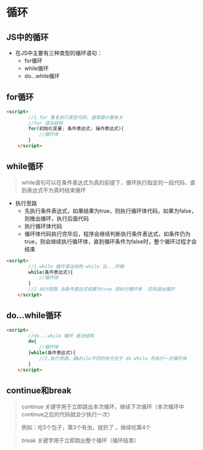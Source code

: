 # 循环

## JS中的循环

* 在JS中主要有三种类型的循环语句：
  * for循环
  * while循环
  * do...while循环

## for循环

```html
<script>
        //1.for 重复执行某些代码，通常跟计数有关
        //for 语法结构
        for(初始化变量; 条件表达式; 操作表达式){
            //循环体
        }
    </script>
```

## while循环

> while语句可以在条件表达式为真的前提下，循环执行指定的一段代码，直到表达式不为真时结束循环

* 执行思路
  * 先执行条件表达式，如果结果为true，则执行循环体代码，如果为false，则推出循环，执行后面代码
  * 执行循环体代码
  * 循环体代码执行完毕后，程序会继续判断执行条件表达式，如条件仍为true，则会继续执行循环体，直到循环条件为false时，整个循环过程才会结束

```html
<script>
        //1.while 循环语法结构 while 当...时候
        while(条件表达式){
            //循环体
        }
        //2.执行思路 当条件表达式结果为true 则执行循环体  否则退出循环
    </script>
```

## do...while循环

```html
<script>
        //do...while 循环 语法结构
        do{
            //循环体
        }while(条件表达式){
            //2.执行思路，跟while不同的地方在于 do while 先执行一次循环体 
        }
    </script>
```

## continue和break

> continue 关键字用于立即跳出本次循环，继续下次循环（本次循环中continue之后的代码就会少执行一次）
>
> 例如：吃5个包子，第3个有虫，就扔了 ，继续吃第4个

> break 关键字用于立即跳出整个循环（循环结束）